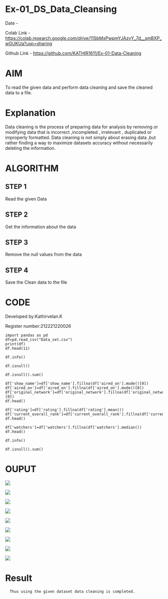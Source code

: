 # Ex-01_DS_Data_Cleansing         

Date - 

Colab Link - https://colab.research.google.com/drive/11SbMxPwpmYJAzvY_7d__smBXP_wGUKUa?usp=sharing

Github Link - https://github.com/KATHIR1611/Ex-01-Data-Cleaning

# AIM
To read the given data and perform data cleaning and save the cleaned data to a file.

# Explanation
Data cleaning is the process of preparing data for analysis by removing or modifying data that is incorrect ,incompleted , irrelevant , duplicated or improperly formatted. Data cleaning is not simply about erasing data ,but rather finding a way to maximize datasets accuracy without necessarily deleting the information.

# ALGORITHM
## STEP 1
Read the given Data

## STEP 2
Get the information about the data

## STEP 3
Remove the null values from the data

## STEP 4
Save the Clean data to the file

# CODE
Developed by:Kathirvelan.K

Register number:212221220026

```
import pandas as pd
df=pd.read_csv("Data_set.csv")
print(df)
df.head(11)

df.info()

df.isnull()

df.isnull().sum()

df['show_name']=df['show_name'].fillna(df['aired_on'].mode()[0])
df['aired_on']=df['aired_on'].fillna(df['aired_on'].mode()[0])
df['original_network']=df['original_network'].fillna(df['original_network'].mode()[0])
df.head()

df['rating']=df['rating'].fillna(df['rating'].mean())
df['current_overall_rank']=df['current_overall_rank'].fillna(df['current_overall_rank'].mean())
df.head()

df['watchers']=df['watchers'].fillna(df['watchers'].median())
df.head()

df.info()

df.isnull().sum()

```
# OUPUT

![](c1.png)

![](c2.png)

![](c3.png)

![](c4.png)

![](c5.png)

![](c6.png)

![](c7.png)

![](c8.png)

![](c9.png)

# Result

      Thus using the given dataset data cleaning is completed.











